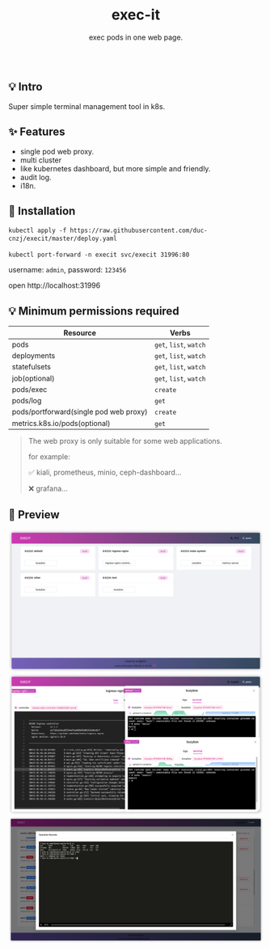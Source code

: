 
<h1 align="center">exec-it</h1>
<p align="center">exec pods in one web page.</p>
<br><br>

## 💡 Intro

Super simple terminal management tool in k8s.

## ✨  Features

* single pod web proxy.
* multi cluster
* like kubernetes dashboard, but more simple and friendly.
* audit log.
* i18n.

## 🚀  Installation

```shell
kubectl apply -f https://raw.githubusercontent.com/duc-cnzj/execit/master/deploy.yaml

kubectl port-forward -n execit svc/execit 31996:80
```

username: `admin`, password: `123456`

open http://localhost:31996

## 💡 Minimum permissions required

| Resource                               | Verbs                 |
|----------------------------------------|-----------------------|
| pods                                   | `get`, `list`, `watch` |
| deployments                            | `get`, `list`, `watch` |
| statefulsets                           | `get`, `list`, `watch` |
| job(optional)                          | `get`, `list`, `watch` |
| pods/exec                              | `create`              |
| pods/log                               | `get`                 |
| pods/portforward(single pod web proxy) | `create`    |
| metrics.k8s.io/pods(optional)          | `get`                 |

> The web proxy is only suitable for some web applications.
> 
> for example:
> 
> ✅ kiali, prometheus, minio, ceph-dashboard...
> 
> ❌ grafana...

## 🧀 Preview

![execit-preview](./images/img_1.png)
![execit](./images/img.png)
![user commands](./images/img_2.png)